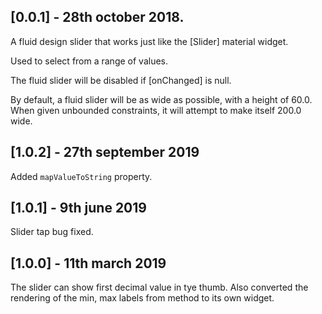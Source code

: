 ## [0.0.1] - 28th october 2018.

A fluid design slider that works just like the [Slider] material widget.

Used to select from a range of values.

The fluid slider will be disabled if [onChanged] is null.

By default, a fluid slider will be as wide as possible, with a height of 60.0. When
given unbounded constraints, it will attempt to make itself 200.0 wide.

## [1.0.2] - 27th september 2019

Added `mapValueToString` property.

## [1.0.1] - 9th june 2019

Slider tap bug fixed.

## [1.0.0] - 11th march 2019

The slider can show first decimal value in tye thumb.
Also converted the rendering of the min, max labels from method to its own widget.


